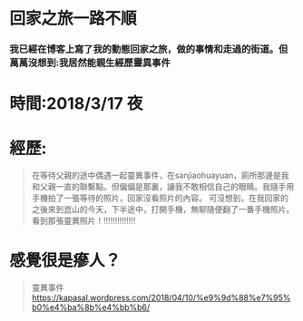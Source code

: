 # 回家之旅一路不順
### 我已經在博客上寫了我的動態回家之旅，做的事情和走過的街道。但萬萬沒想到:我居然能親生經歷靈異事件
# 時間:2018/3/17 夜
# 經歷:
>在等待父親的途中偶遇一起靈異事件，在sanjiaohuayuan，廁所那邊是我和父親一直的聯繫點。但偏偏是那裏，讓我不敢相信自己的眼睛。我隨手用手機拍了一張等待的照片，回家沒看照片的內容。
>可沒想到，在我回家的之後來到崑山的今天，下半途中，打開手機，無聊隨便翻了一番手機照片。看到那張靈異照片！!!!!!!!!!!!!!!
# 感覺很是瘮人？
>靈異事件
https://kapasal.wordpress.com/2018/04/10/%e9%9d%88%e7%95%b0%e4%ba%8b%e4%bb%b6/
